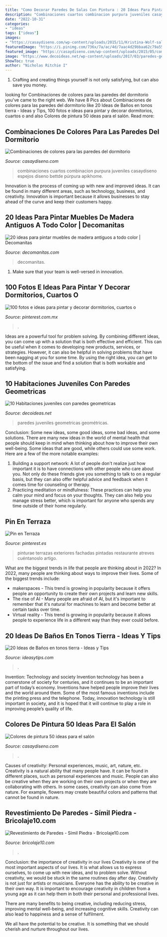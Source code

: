 ```yaml
---
title: "Como Decorar Paredes De Salas Con Pintura : 20 Ideas Para Pintar Muebles De Madera Antiguos A Todo Color"
description: "Combinaciones cuartos combinacion purpura juveniles casaydiseno espejos diseno bettde púrpura apikhome"
date: "2022-10-31"
categories:
- "ideas"
tags: ["ideas"]
images:
- "https://casaydiseno.com/wp-content/uploads/2015/11/Kristina-Wolf-salon-pared-pintada-amarillo.jpeg"
featuredImage: "https://i.pinimg.com/736x/7a/ac/4d/7aac4d29bbaa62c79a55c6e7cde4f795.jpg"
featured_image: "https://casaydiseno.com/wp-content/uploads/2015/05/combinacion-purpura-gris-paredes-dormitorio-rayas.jpg"
image: "https://www.decoideas.net/wp-content/uploads/2017/03/paredes-geometricas-1.jpg"
ShowToc: true
author: "Nicholas Ritchie I"
---
```



1. Crafting and creating things yourself is not only satisfying, but can also save you money.

	

		
looking for Combinaciones de colores para las paredes del dormitorio you've came to the right web. We have 8 Pics about Combinaciones de colores para las paredes del dormitorio like 20 Ideas de Baños en tonos tierra - Ideas y Tips, 100 fotos e ideas para pintar y decorar dormitorios, cuartos o and also Colores de pintura 50 ideas para el salón. Read more:
		
    
## Combinaciones De Colores Para Las Paredes Del Dormitorio

<img loading=lazy src="https://casaydiseno.com/wp-content/uploads/2015/05/combinacion-purpura-gris-paredes-dormitorio-rayas.jpg" onerror="this.onerror=null;this.src='https://tse1.mm.bing.net/th?id=OIP.fR0TfWdDAxncrPIggc6gnAHaFj&amp;pid=15.1';" alt="Combinaciones de colores para las paredes del dormitorio">

_Source: casaydiseno.com_

>combinaciones cuartos combinacion purpura juveniles casaydiseno espejos diseno bettde púrpura apikhome. 

	

Innovation is the process of coming up with new and improved ideas. It can be found in many different areas, such as technology, business, and creativity. Innovation is important because it allows businesses to stay ahead of the curve and keep their customers happy.

    
## 20 Ideas Para Pintar Muebles De Madera Antiguos A Todo Color | Decomanitas

<img loading=lazy src="http://www.decomanitas.com/wp-content/uploads/2015/05/20-ideas-para-pintar-muebles-de-madera-antiguos-a-todo-color-1.jpg" onerror="this.onerror=null;this.src='https://tse1.mm.bing.net/th?id=OIP.LA9naU-NINaAMTVcvs0rUQAAAA&amp;pid=15.1';" alt="20 ideas para pintar muebles de madera antiguos a todo color | Decomanitas">

_Source: decomanitas.com_

>decomanitas. 

	

1. Make sure that your team is well-versed in innovation.

    
## 100 Fotos E Ideas Para Pintar Y Decorar Dormitorios, Cuartos O

<img loading=lazy src="https://i.pinimg.com/736x/54/e0/76/54e076277e4c68021780100f94c5e6cc.jpg" onerror="this.onerror=null;this.src='https://tse3.mm.bing.net/th?id=OIP.rQwdme8rdrci6DhEhEanDwHaJD&amp;pid=15.1';" alt="100 fotos e ideas para pintar y decorar dormitorios, cuartos o">

_Source: pinterest.com.mx_

>. 

	

Ideas are a powerful tool for problem solving. By combining different ideas, you can come up with a solution that is both effective and efficient. This can be useful when it comes to developing new products, services, or strategies. However, it can also be helpful in solving problems that have been nagging at you for some time. By using the right idea, you can get to the bottom of the issue and find a solution that is both workable and satisfying.

    
## 10 Habitaciones Juveniles Con Paredes Geometricas

<img loading=lazy src="https://www.decoideas.net/wp-content/uploads/2017/03/paredes-geometricas-1.jpg" onerror="this.onerror=null;this.src='https://tse3.mm.bing.net/th?id=OIP.vU3PbbYH8yPgsrdgsHofgAHaJ_&amp;pid=15.1';" alt="10 Habitaciones juveniles con paredes geometricas">

_Source: decoideas.net_

>paredes juveniles geometricas geométricas. 

	

Conclusion: Some new ideas, some good ideas, some bad ideas, and some solutions.
There are many new ideas in the world of mental health that people should keep in mind when thinking about how to improve their own well-being. Some ideas that are good, while others could use some work. Here are a few of the more notable examples: 
1) Building a support network: A lot of people don't realize just how important it is to have connections with other people who care about you. Not only do these friends give you something to talk to on a regular basis, but they can also offer helpful advice and feedback when it comes time for counseling or therapy. 
2) Practicing meditation or mindfulness: These practices can help you calm your mind and focus on your thoughts. They can also help you manage stress better, which is important for anyone who spends any time outside of their home regularly.

    
## Pin En Terraza

<img loading=lazy src="https://i.pinimg.com/736x/7a/ac/4d/7aac4d29bbaa62c79a55c6e7cde4f795.jpg" onerror="this.onerror=null;this.src='https://tse1.mm.bing.net/th?id=OIP.KUlZnLafIEvM6ifVlCnwNQHaJ4&amp;pid=15.1';" alt="Pin en Terraza">

_Source: pinterest.es_

>pinturae terrazas exteriores fachadas pintadas restaurante atreves cuéntanoslo artigo. 

	

What are the biggest trends in life that people are thinking about in 2022?
In 2022, many people are thinking about ways to improve their lives. Some of the biggest trends include: 
- makerspaces - This trend is growing in popularity because it offers people an opportunity to create their own projects and learn new skills. 
- The rise of AI - Many people are afraid of AI, but it's important to remember that it's natural for machines to learn and become better at certain tasks over time. 
- Virtual reality - This trend is growing in popularity because it allows people to experience life in a different way than they ever could before.

    
## 20 Ideas De Baños En Tonos Tierra - Ideas Y Tips

<img loading=lazy src="https://ideasytips.com/wp-content/uploads/2020/10/banos-color-tierra8.jpg" onerror="this.onerror=null;this.src='https://tse2.mm.bing.net/th?id=OIP.nqeIPaalpHRNOPkUifi3_gHaJp&amp;pid=15.1';" alt="20 Ideas de Baños en tonos tierra - Ideas y Tips">

_Source: ideasytips.com_

>. 

	

Invention: Technology and society
Invention technology has been a cornerstone of society for centuries, and it continues to be an important part of today’s economy. Inventions have helped people improve their lives and the world around them. Some of the most famous inventions include the printing press and the telephone. Today, innovation technology is still important in society, and it is hoped that it will continue to play a role in improving people’s quality of life.

    
## Colores De Pintura 50 Ideas Para El Salón

<img loading=lazy src="https://casaydiseno.com/wp-content/uploads/2015/11/Kristina-Wolf-salon-pared-pintada-amarillo.jpeg" onerror="this.onerror=null;this.src='https://tse3.mm.bing.net/th?id=OIP.7xqnLzO05ujYtIWSNfsF-QHaHa&amp;pid=15.1';" alt="Colores de pintura 50 ideas para el salón">

_Source: casaydiseno.com_

>. 

	

Causes of creativity: Personal experiences, music, art, nature, etc.
Creativity is a natural ability that many people have. It can be found in different places, such as personal experiences and music. People can also be creative when they are working on their own projects or when they are collaborating with others. In some cases, creativity can also come from nature. For example, flowers may create beautiful colors and patterns that cannot be found in nature.

    
## Revestimiento De Paredes - Símil Piedra - Bricolaje10.com

<img loading=lazy src="https://bricolaje10.com/wp-content/uploads/2008/04/pared-simil-piedra-papel-pintado-texturado-o-con-relieve-piedra.jpg" onerror="this.onerror=null;this.src='https://tse2.mm.bing.net/th?id=OIP.YbEeyRDCvA0KA485GM4qUAHaE8&amp;pid=15.1';" alt="Revestimiento de Paredes - Símil Piedra - Bricolaje10.com">

_Source: bricolaje10.com_

>. 

	

Conclusion: the importance of creativity in our lives
Creativity is one of the most important aspects of our lives. It is what allows us to express ourselves, to come up with new ideas, and to problem solve. Without creativity, we would be stuck in the same routines day after day.
Creativity is not just for artists or musicians. Everyone has the ability to be creative in their own way. It is important to encourage creativity in children from a young age as it can help them in both their personal and professional lives.

There are many benefits to being creative, including reducing stress, improving mental well-being, and increasing cognitive skills. Creativity can also lead to happiness and a sense of fulfilment.

We all have the potential to be creative. It is something that we should cherish and nurture throughout our lives.

